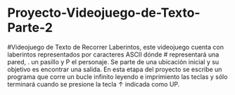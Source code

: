 # Proyecto-Videojuego-de-Texto-Parte-2
#Videojuego de Texto de Recorrer Laberintos, este videojuego cuenta con laberintos representados por caracteres ASCII dónde # representará una pared, . un pasillo y P el personaje. 
Se parte de una ubicación inicial y su objetivo es encontrar una salida.
En esta etapa del proyecto se escribe un programa que corre un bucle infinito leyendo e imprimiento las teclas y sólo terminará cuando se presione la tecla ↑ indicada como UP.

